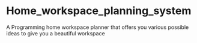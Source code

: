 # Home_workspace_planning_system
A Programming home workspace planner that offers you various possible ideas to give you a beautiful workspace
